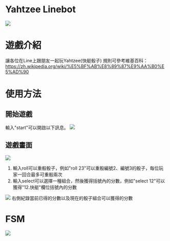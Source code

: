 # Yahtzee Linebot
![](https://i.imgur.com/rgOkRjx.jpeg)
# 遊戲介紹
讓各位在Line上跟朋友一起玩Yahtzee(快艇骰子)
規則可參考維基百科：https://zh.wikipedia.org/wiki/%E5%BF%AB%E8%89%87%E9%AA%B0%E5%AD%90
# 使用方法
## 開始遊戲
輸入"start"可以開啟以下訊息。
![](https://i.imgur.com/h6RdYdk.jpeg)
## 遊戲畫面
![](https://i.imgur.com/fhzJla4.jpeg)
1. 輸入roll可以重骰骰子，例如"roll 23"可以重骰編號2、編號3的骰子，每位玩家一回合最多可重骰兩次
2. 輸入select可以選擇一種組合，然後獲得括號內的分數，例如"select 12"可以獲得"12.快艇"欄位括號內的分數

![](https://i.imgur.com/TfkbUvo.jpeg)
右側紀錄當前已得的分數以及現在的骰子組合可以獲得的分數

# FSM 
![](https://i.imgur.com/YKQstYZ.png)
